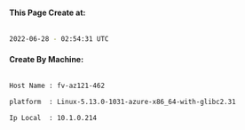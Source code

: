 
   
#### This Page Create at:

```bash

2022-06-28 - 02:54:31 UTC

```

#### Create By Machine:

```bash

Host Name : fv-az121-462

platform  : Linux-5.13.0-1031-azure-x86_64-with-glibc2.31

Ip Local  : 10.1.0.214

```

